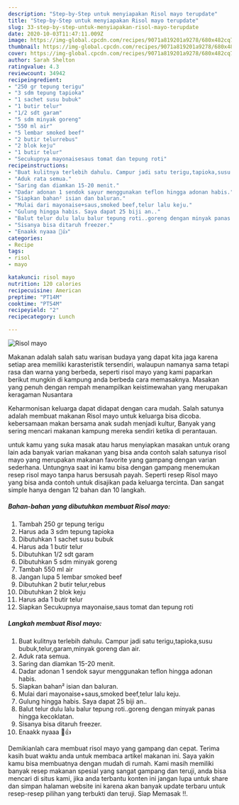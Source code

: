 ```yaml
---
description: "Step-by-Step untuk menyiapakan Risol mayo terupdate"
title: "Step-by-Step untuk menyiapakan Risol mayo terupdate"
slug: 33-step-by-step-untuk-menyiapakan-risol-mayo-terupdate
date: 2020-10-03T11:47:11.009Z
image: https://img-global.cpcdn.com/recipes/9071a819201a9278/680x482cq70/risol-mayo-foto-resep-utama.jpg
thumbnail: https://img-global.cpcdn.com/recipes/9071a819201a9278/680x482cq70/risol-mayo-foto-resep-utama.jpg
cover: https://img-global.cpcdn.com/recipes/9071a819201a9278/680x482cq70/risol-mayo-foto-resep-utama.jpg
author: Sarah Shelton
ratingvalue: 4.3
reviewcount: 34942
recipeingredient:
- "250 gr tepung terigu"
- "3 sdm tepung tapioka"
- "1 sachet susu bubuk"
- "1 butir telur"
- "1/2 sdt garam"
- "5 sdm minyak goreng"
- "550 ml air"
- "5 lembar smoked beef"
- "2 butir telurrebus"
- "2 blok keju"
- "1 butir telur"
- "Secukupnya mayonaisesaus tomat dan tepung roti"
recipeinstructions:
- "Buat kulitnya terlebih dahulu. Campur jadi satu terigu,tapioka,susu bubuk,telur,garam,minyak goreng dan air."
- "Aduk rata semua."
- "Saring dan diamkan 15-20 menit."
- "Dadar adonan 1 sendok sayur menggunakan teflon hingga adonan habis."
- "Siapkan bahan² isian dan baluran."
- "Mulai dari mayonaise+saus,smoked beef,telur lalu keju."
- "Gulung hingga habis. Saya dapat 25 biji an.."
- "Balut telur dulu lalu balur tepung roti..goreng dengan minyak panas hingga kecoklatan."
- "Sisanya bisa ditaruh freezer."
- "Enaakk nyaaa 🤤👍"
categories:
- Recipe
tags:
- risol
- mayo

katakunci: risol mayo 
nutrition: 120 calories
recipecuisine: American
preptime: "PT14M"
cooktime: "PT54M"
recipeyield: "2"
recipecategory: Lunch

---
```



![Risol mayo](https://img-global.cpcdn.com/recipes/9071a819201a9278/680x482cq70/risol-mayo-foto-resep-utama.jpg)

Makanan adalah salah satu warisan budaya yang dapat kita jaga karena setiap area memiliki karasteristik tersendiri, walaupun namanya sama tetapi rasa dan warna yang berbeda, seperti risol mayo yang kami paparkan berikut mungkin di kampung anda berbeda cara memasaknya. Masakan yang penuh dengan rempah menampilkan keistimewahan yang merupakan keragaman Nusantara

Keharmonisan keluarga dapat didapat dengan cara mudah. Salah satunya adalah membuat makanan Risol mayo untuk keluarga bisa dicoba. kebersamaan makan bersama anak sudah menjadi kultur, Banyak yang sering mencari makanan kampung mereka sendiri ketika di perantauan.



untuk kamu yang suka masak atau harus menyiapkan masakan untuk orang lain ada banyak varian makanan yang bisa anda contoh salah satunya risol mayo yang merupakan makanan favorite yang gampang dengan varian sederhana. Untungnya saat ini kamu bisa dengan gampang menemukan resep risol mayo tanpa harus bersusah payah.
Seperti resep Risol mayo yang bisa anda contoh untuk disajikan pada keluarga tercinta. Dan sangat simple hanya dengan 12 bahan dan 10 langkah.


<!--inarticleads1-->

##### Bahan-bahan yang dibutuhkan membuat Risol mayo:

1. Tambah 250 gr tepung terigu
1. Harus ada 3 sdm tepung tapioka
1. Dibutuhkan 1 sachet susu bubuk
1. Harus ada 1 butir telur
1. Dibutuhkan 1/2 sdt garam
1. Dibutuhkan 5 sdm minyak goreng
1. Tambah 550 ml air
1. Jangan lupa 5 lembar smoked beef
1. Dibutuhkan 2 butir telur,rebus
1. Dibutuhkan 2 blok keju
1. Harus ada 1 butir telur
1. Siapkan Secukupnya mayonaise,saus tomat dan tepung roti




<!--inarticleads2-->

##### Langkah membuat  Risol mayo:

1. Buat kulitnya terlebih dahulu. Campur jadi satu terigu,tapioka,susu bubuk,telur,garam,minyak goreng dan air.
1. Aduk rata semua.
1. Saring dan diamkan 15-20 menit.
1. Dadar adonan 1 sendok sayur menggunakan teflon hingga adonan habis.
1. Siapkan bahan² isian dan baluran.
1. Mulai dari mayonaise+saus,smoked beef,telur lalu keju.
1. Gulung hingga habis. Saya dapat 25 biji an..
1. Balut telur dulu lalu balur tepung roti..goreng dengan minyak panas hingga kecoklatan.
1. Sisanya bisa ditaruh freezer.
1. Enaakk nyaaa 🤤👍




Demikianlah cara membuat risol mayo yang gampang dan cepat. Terima kasih buat waktu anda untuk membaca artikel makanan ini. Saya yakin kamu bisa membuatnya dengan mudah di rumah. Kami masih memiliki banyak resep makanan spesial yang sangat gampang dan teruji, anda bisa mencari di situs kami, jika anda terbantu konten ini jangan lupa untuk share dan simpan halaman website ini karena akan banyak update terbaru untuk resep-resep pilihan yang terbukti dan teruji. Siap Memasak !!. 
